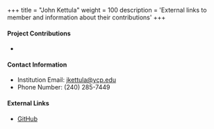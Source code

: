 +++
title = "John Kettula"
weight = 100
description = 'External links to member and information about their contributions'
+++

#### Project Contributions
- 

#### Contact Information
- Institution Email: jkettula@ycp.edu
- Phone Number: (240) 285-7449

#### External Links
- [GitHub](https://github.com/pack12)